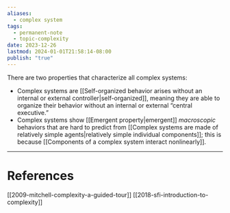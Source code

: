 ```yaml
---
aliases:
  - complex system
tags:
  - permanent-note
  - topic-complexity
date: 2023-12-26
lastmod: 2024-01-01T21:58:14-08:00
publish: "true"
---
```

There are two properties that characterize all complex systems:
- Complex systems are [[Self-organized behavior arises without an internal or external controller|self-organized]], meaning they are able to organize their behavior without an internal or external “central executive.”
- Complex systems show [[Emergent property|emergent]] *macroscopic* behaviors that are hard to predict from [[Complex systems are made of relatively simple agents|relatively simple individual components]]; this is because [[Components of a complex system interact nonlinearly]].

---
# References
[[2009-mitchell-complexity-a-guided-tour]]
[[2018-sfi-introduction-to-complexity]]
